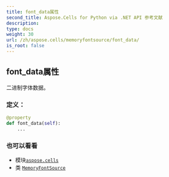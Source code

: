 ```yaml
---
title: font_data属性
second_title: Aspose.Cells for Python via .NET API 参考文献
description:
type: docs
weight: 30
url: /zh/aspose.cells/memoryfontsource/font_data/
is_root: false
---
```

## font_data属性

二进制字体数据。
### 定义：
```python
@property
def font_data(self):
    ...
```

### 也可以看看
* 模块[`aspose.cells`](../../)
* 类 [`MemoryFontSource`](/cells/python-net/zh/aspose.cells/memoryfontsource)
